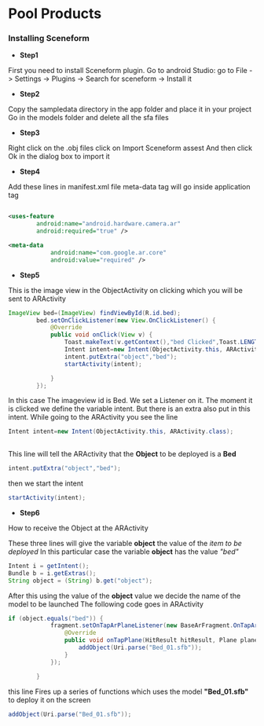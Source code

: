 # Pool Products


### Installing Sceneform

* **Step1** 

First you need to install Sceneform plugin.
Go to android Studio: 
go to File -> Settings ->  Plugins -> Search for sceneform -> Install it

* **Step2**

Copy the sampledata  directory in the app folder and place it in your project
Go in the models folder and delete all the sfa files

* **Step3**

Right click on the .obj files 
click on Import Sceneform assest
And then click Ok in the dialog box to import it

* **Step4**

Add these lines in manifest.xml file
meta-data tag will go inside application tag

```xml

<uses-feature
        android:name="android.hardware.camera.ar"
        android:required="true" />

<meta-data
            android:name="com.google.ar.core"
            android:value="required" />
```

* **Step5**

This is the image view in the ObjectActivity on clicking which you will be sent to ARActivity
```java
ImageView bed=(ImageView) findViewById(R.id.bed);
        bed.setOnClickListener(new View.OnClickListener() {
            @Override
            public void onClick(View v) {
                Toast.makeText(v.getContext(),"bed Clicked",Toast.LENGTH_SHORT).show();
                Intent intent=new Intent(ObjectActivity.this, ARActivity.class);
                intent.putExtra("object","bed");
                startActivity(intent);

            }
        });
```
In this case The imageview id is Bed. We set a Listener on it. The moment it is clicked we define the variable intent. But there is an extra also put in this intent.
While going to the ARActivity you see the line 
```java
Intent intent=new Intent(ObjectActivity.this, ARActivity.class);
                
```
This line will tell the ARActivity that the **Object** to be deployed is a __Bed__
```java 
intent.putExtra("object","bed");
```


then we start the intent
```java
startActivity(intent);
```


* **Step6**

How to receive the Object at the ARActivity

These three lines will give the variable **object** the value of the _item to be deployed_
In this particular case the variable **object** has the value _"bed"_
```java
Intent i = getIntent();
Bundle b = i.getExtras();
String object = (String) b.get("object");
```



After this using the value of the **object** value we decide the name of the model to be launched
The following code goes in ARActivity
```java
if (object.equals("bed")) {
            fragment.setOnTapArPlaneListener(new BaseArFragment.OnTapArPlaneListener() {
                @Override
                public void onTapPlane(HitResult hitResult, Plane plane, MotionEvent motionEvent) {
                    addObject(Uri.parse("Bed_01.sfb"));
                }
            });

        }
```

this line
Fires up a series of functions which uses the model **"Bed_01.sfb"** to deploy it on the screen
```java
addObject(Uri.parse("Bed_01.sfb"));
```
